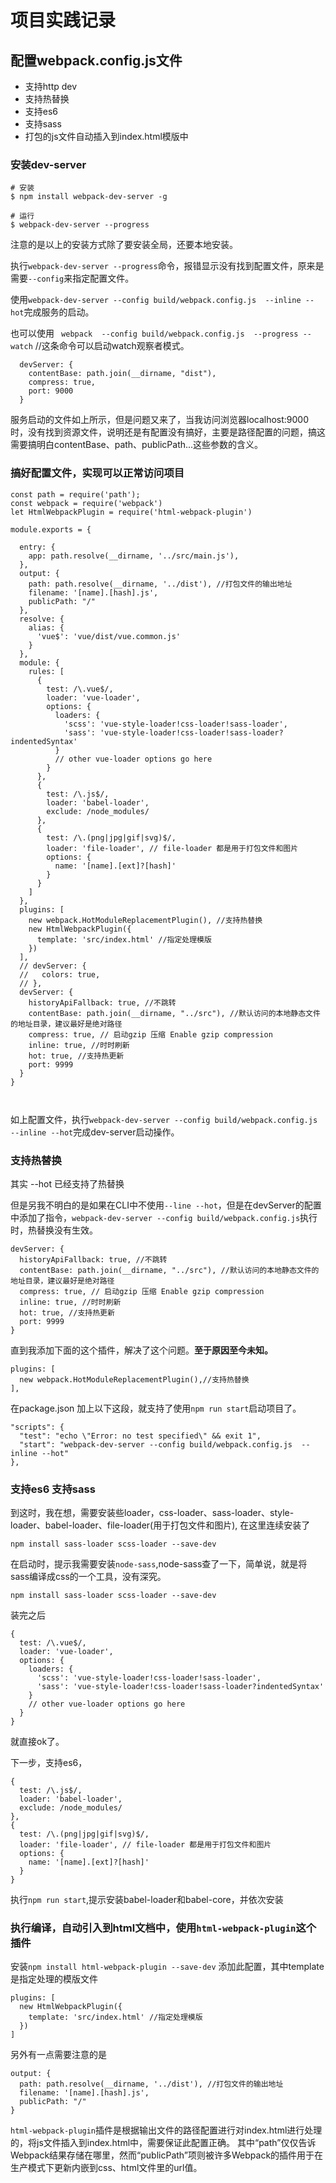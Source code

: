 # 项目实践记录

## 配置webpack.config.js文件
- 支持http dev
- 支持热替换
- 支持es6
- 支持sass
- 打包的js文件自动插入到index.html模版中
### 安装dev-server

```
# 安装
$ npm install webpack-dev-server -g

# 运行
$ webpack-dev-server --progress

```

注意的是以上的安装方式除了要安装全局，还要本地安装。

执行` webpack-dev-server --progress `命令，报错显示没有找到配置文件，原来是需要`--config`来指定配置文件。

使用`webpack-dev-server --config build/webpack.config.js  --inline --hot`完成服务的启动。

也可以使用 ` webpack  --config build/webpack.config.js  --progress --watch` //这条命令可以启动watch观察者模式。

```
  devServer: {
    contentBase: path.join(__dirname, "dist"),
    compress: true,
    port: 9000
  }

```

服务启动的文件如上所示，但是问题又来了，当我访问浏览器localhost:9000时，没有找到资源文件，说明还是有配置没有搞好，主要是路径配置的问题，搞这需要搞明白contentBase、path、publicPath...这些参数的含义。

### 搞好配置文件，实现可以正常访问项目

```
const path = require('path');
const webpack = require('webpack')
let HtmlWebpackPlugin = require('html-webpack-plugin')

module.exports = {

  entry: {
    app: path.resolve(__dirname, '../src/main.js'),
  },
  output: {
    path: path.resolve(__dirname, '../dist'), //打包文件的输出地址
    filename: '[name].[hash].js',
    publicPath: "/"
  },
  resolve: {
    alias: {
      'vue$': 'vue/dist/vue.common.js'
    }
  },
  module: {
    rules: [
      {
        test: /\.vue$/,
        loader: 'vue-loader',
        options: {
          loaders: {
            'scss': 'vue-style-loader!css-loader!sass-loader',
            'sass': 'vue-style-loader!css-loader!sass-loader?indentedSyntax'
          }
          // other vue-loader options go here
        }
      },
      {
        test: /\.js$/,
        loader: 'babel-loader',
        exclude: /node_modules/
      },
      {
        test: /\.(png|jpg|gif|svg)$/,
        loader: 'file-loader', // file-loader 都是用于打包文件和图片
        options: {
          name: '[name].[ext]?[hash]'
        }
      }
    ]
  },
  plugins: [
    new webpack.HotModuleReplacementPlugin(), //支持热替换
    new HtmlWebpackPlugin({
      template: 'src/index.html' //指定处理模版
    })
  ],
  // devServer: {
  //   colors: true,
  // },
  devServer: {
    historyApiFallback: true, //不跳转
    contentBase: path.join(__dirname, "../src"), //默认访问的本地静态文件的地址目录，建议最好是绝对路径
    compress: true, // 启动gzip 压缩 Enable gzip compression
    inline: true, //时时刷新
    hot: true, //支持热更新
    port: 9999
  }
}



```

如上配置文件，执行`webpack-dev-server --config build/webpack.config.js  --inline --hot`完成dev-server启动操作。

### 支持热替换

其实 --hot 已经支持了热替换

但是另我不明白的是如果在CLI中不使用`--line --hot`，但是在devServer的配置中添加了指令，`webpack-dev-server --config build/webpack.config.js`执行时，热替换没有生效。

```
devServer: {
  historyApiFallback: true, //不跳转
  contentBase: path.join(__dirname, "../src"), //默认访问的本地静态文件的地址目录，建议最好是绝对路径
  compress: true, // 启动gzip 压缩 Enable gzip compression
  inline: true, //时时刷新
  hot: true, //支持热更新
  port: 9999
}
```
直到我添加下面的这个插件，解决了这个问题。**至于原因至今未知。**
```
plugins: [
  new webpack.HotModuleReplacementPlugin(),//支持热替换
],
```


在package.json 加上以下这段，就支持了使用`npm run start`启动项目了。
```
"scripts": {
  "test": "echo \"Error: no test specified\" && exit 1",
  "start": "webpack-dev-server --config build/webpack.config.js  --inline --hot"
},

```


### 支持es6 支持sass

到这时，我在想，需要安装些loader，css-loader、sass-loader、style-loader、babel-loader、file-loader(用于打包文件和图片),
在这里连续安装了

```
npm install sass-loader scss-loader --save-dev
```
在启动时，提示我需要安装`node-sass`,node-sass查了一下，简单说，就是将sass编译成css的一个工具，没有深究。

```
npm install sass-loader scss-loader --save-dev

```

装完之后

```
{
  test: /\.vue$/,
  loader: 'vue-loader',
  options: {
    loaders: {
      'scss': 'vue-style-loader!css-loader!sass-loader',
      'sass': 'vue-style-loader!css-loader!sass-loader?indentedSyntax'
    }
    // other vue-loader options go here
  }
}
```
就直接ok了。


下一步，支持es6，


```
{
  test: /\.js$/,
  loader: 'babel-loader',
  exclude: /node_modules/
},
{
  test: /\.(png|jpg|gif|svg)$/,
  loader: 'file-loader', // file-loader 都是用于打包文件和图片
  options: {
    name: '[name].[ext]?[hash]'
  }
}

```



执行`npm run start`,提示安装babel-loader和babel-core，并依次安装


### 执行编译，自动引入到html文档中，使用`html-webpack-plugin`这个插件

安装`npm install html-webpack-plugin --save-dev`
添加此配置，其中template是指定处理的模版文件

```
plugins: [
  new HtmlWebpackPlugin({
    template: 'src/index.html' //指定处理模版
  })
]

```
另外有一点需要注意的是
```
output: {
  path: path.resolve(__dirname, '../dist'), //打包文件的输出地址
  filename: '[name].[hash].js',
  publicPath: "/"
}

```

`html-webpack-plugin`插件是根据输出文件的路径配置进行对index.html进行处理的，将js文件插入到index.html中，需要保证此配置正确。
其中“path”仅仅告诉Webpack结果存储在哪里，然而“publicPath”项则被许多Webpack的插件用于在生产模式下更新内嵌到css、html文件里的url值。
